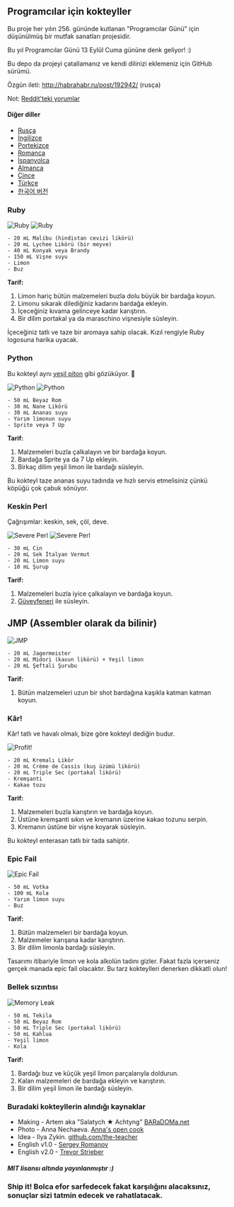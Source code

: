 ## Programcılar için kokteyller

Bu proje her yılın 256. gününde kutlanan "Programcılar Günü" için düşünülmüş bir mutfak sanatları projesidir.

Bu yıl Programcılar Günü 13 Eylül Cuma gününe denk geliyor! :)

Bu depo da projeyi çatallamanız ve kendi dilinizi eklemeniz için GitHub sürümü.

Özgün ileti: http://habrahabr.ru/post/192942/ (rusça)

Not: [Reddit'teki yorumlar](http://www.reddit.com/r/programming/comments/1m6n2g/cocktails_for_programmers/)

#### Diğer diller

* [Rusça](README.md)
* [İngilizce](cocktails_for_programers.md)
* [Portekizce](coqueteis_para_programadores.md)
* [Romanca](cocktailuri_pentru_programatori.md)
* [İspanyolca](cócteles_para_programadores.md)
* [Almanca](cocktails_fuer_programmierer.md)
* [Çince](程序员鸡尾酒.md)
* [Türkçe](programcılar_için_kokteyller.md)
* [한국어 버전](프로그래머를_위한_칵테일.md)

### Ruby

<img src="./images/1-ruby.jpg" alt="Ruby" title="Ruby" />

<img src="./images/2-ruby.jpg" alt="Ruby" title="Ruby" />

```
- 20 mL Malibu (hindistan cevizi likörü)
- 20 mL Lychee Likörü (bir meyve)
- 40 mL Konyak veya Brandy
- 150 mL Vişne suyu
- Limon
- Buz
```

**Tarif:**

1.  Limon hariç bütün malzemeleri buzla dolu büyük bir bardağa koyun.
2.  Limonu sıkarak dilediğiniz kadarını bardağa ekleyin.
3.  İçeceğiniz kıvama gelinceye kadar karıştırın.
4.  Bir dilim portakal ya da maraschino vişnesiyle süsleyin.

İçeceğiniz tatlı ve taze bir aromaya sahip olacak. Kızıl rengiyle Ruby logosuna harika uyacak.

### Python

Bu kokteyl aynı [yeşil piton](https://www.google.ru/search?q=green+python&ie=UTF-8&tbm=isch&source=og) gibi gözüküyor. :snake:

<img src="./images/3-python.jpg" alt="Python" title="Python" />

<img src="./images/4-python.jpg" alt="Python" title="Python" />

```
- 50 mL Beyaz Rom
- 30 mL Nane Likörü
- 30 mL Ananas suyu
- Yarım limonun suyu
- Sprite veya 7 Up
```

**Tarif:**

1.  Malzemeleri buzla çalkalayın ve bir bardağa koyun.
2.  Bardağa Sprite ya da 7 Up ekleyin.
3.  Birkaç dilim yeşil limon ile bardağı süsleyin.

Bu kokteyl taze ananas suyu tadında ve hızlı servis etmelisiniz çünkü köpüğü çok çabuk sönüyor.

### Keskin Perl

Çağrışımlar: keskin, sek, çöl, deve.

<img src="./images/5-perl.jpg" alt="Severe Perl" title="Severe Perl" />

<img src="./images/6-perl.jpg" alt="Severe Perl" title="Severe Perl" />

```
- 30 mL Cin
- 20 mL Sek İtalyan Vermut
- 20 mL Limon suyu
- 10 mL Şurup
```

**Tarif:**

1.  Malzemeleri buzla iyice çalkalayın ve bardağa koyun.
2.  [Güveyfeneri](http://tr.wikipedia.org/wiki/Güveyfeneri) ile süsleyin.

## JMP (Assembler olarak da bilinir)

<img src="./images/7-JMP.jpg" alt="JMP" title="JMP" />

```
- 20 mL Jagermeister
- 20 mL Midori (kavun likörü) + Yeşil limon
- 20 mL Şeftali Şurubu
```

**Tarif:**

1.  Bütün malzemeleri uzun bir shot bardağına kaşıkla katman katman koyun.

### Kâr!

Kâr! tatlı ve havalı olmalı, bize göre kokteyl dediğin budur.

<img src="./images/8-profit.jpg" alt="Profit!" title="Profit!"/>

```
- 20 mL Kremalı Likör
- 20 mL Crème de Cassis (kuş üzümü likörü)
- 20 mL Triple Sec (portakal likörü)
- Kremşanti
- Kakao tozu
```

**Tarif:**

1.  Malzemeleri buzla karıştırın ve bardağa koyun.
2.  Üstüne kremşanti sıkın ve kremanın üzerine kakao tozunu serpin.
3.  Kremanın üstüne bir vişne koyarak süsleyin.

Bu kokteyl enterasan tatlı bir tada sahiptir.

### Epic Fail

<img src="./images/9-epic-fail.jpg" alt="Epic Fail" title="Epic Fail" />

```
- 50 mL Votka
- 100 mL Kola
- Yarım limon suyu
- Buz
```

**Tarif:**

1.  Bütün malzemeleri bir bardağa koyun.
2.  Malzemeler karışana kadar karıştırın.
3.  Bir dilim limonla bardağı süsleyin.

Tasarımı itibariyle limon ve kola alkolün tadını gizler. Fakat fazla içerseniz gerçek manada epic fail olacaktır. Bu tarz kokteylleri denerken dikkatli olun!

### Bellek sızıntısı

<img src="./images/10-memory-leak.jpg" alt="Memory Leak" title="Memory Leak" />

```
- 50 mL Tekila
- 50 mL Beyaz Rom
- 50 mL Triple Sec (portakal likörü)
- 50 mL Kahlua
- Yeşil limon
- Kola
```

**Tarif:**

1.  Bardağı buz ve küçük yeşil limon parçalarıyla doldurun.
2.  Kalan malzemeleri de bardağa ekleyin ve karıştırın.
3.  Bir dilim yeşil limon ile bardağı süsleyin.

### Buradaki kokteyllerin alındığı kaynaklar

* Making - Artem aka "Salatych ★ Achtyng" [BARaDOMa.net](http://vk.com/baradomanet)
* Photo - Anna Nechaeva. [Anna's open cook](http://open-cook.ru)
* Idea - Ilya Zykin. [github.com/the-teacher](https://github.com/the-teacher)
* English v1.0 - [Sergey Romanov](https://github.com/srg-rmnv)
* English v2.0 - [Trevor Strieber](https://github.com/TrevorS)

##### MIT lisansı altında yayınlanmıştır :)





### Ship it! Bolca efor sarfedecek fakat karşılığını alacaksınız, sonuçlar sizi tatmin edecek ve rahatlatacak.
